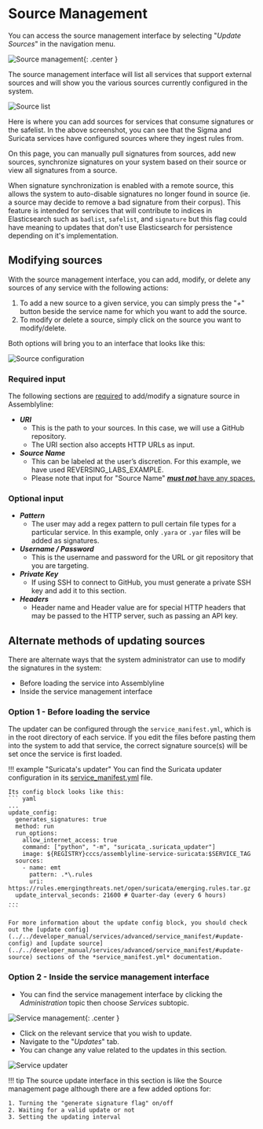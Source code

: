 # Source Management

You can access the source management interface by selecting "*Update Sources*" in the navigation menu.

![Source management](./images/bar.png){: .center }

The source management interface will list all services that support external sources and will show you the various sources currently configured in the system.

![Source list](./images/source_list.png)

Here is where you can add sources for services that consume signatures or the safelist. In the above screenshot, you can see that the Sigma and Suricata services have configured sources where they ingest rules from.

On this page, you can manually pull signatures from sources, add new sources, synchronize signatures on your system based on their source or view all signatures from a source. 

When signature synchronization is enabled with a remote source, this allows the system to auto-disable signatures no longer found in source (ie. a source may decide to remove a bad signature from their corpus). This feature is intended for services that will contribute to indices in Elasticsearch such as `badlist`, `safelist`, and `signature` but this flag could have meaning to updates that don't use Elasticsearch for persistence depending on it's implementation.

## Modifying sources

With the source management interface, you can add, modify, or delete any sources of any service with the following actions:

  1. To add a new source to a given service, you can simply press the "*+*" button beside the service name for which you want to add the source.
  2. To modify or delete a source, simply click on the source you want to modify/delete.

Both options will bring you to an interface that looks like this:

![Source configuration](./images/source_config.PNG)

### Required input

The following sections are <ins>required</ins> to add/modify a signature source in Assemblyline:

-	***URI***
    - This is the path to your sources. In this case, we will use a GitHub repository.
    - The URI section also accepts HTTP URLs as input.
-	***Source Name***
    - This can be labeled at the user’s discretion. For this example, we have used REVERSING_LABS_EXAMPLE.
    - Please note that input for "Source Name" <ins>***must not***<ins> have any spaces.

### Optional input

-   ***Pattern***
    - The user may add a regex pattern to pull certain file types for a particular service. In this example,
    only `.yara` or `.yar` files will be added as signatures.
-   ***Username / Password***
    - This is the username and password for the URL or git repository that you are targeting.
-   ***Private Key***
    - If using SSH to connect to GitHub, you must generate a private SSH key and add it to this section.
-   ***Headers***
    - Header name and Header value are for special HTTP headers that may be passed to the HTTP server, such as passing an API key.

## Alternate methods of updating sources

There are alternate ways that the system administrator can use to modify the signatures in the system:

-    Before loading the service into Assemblyline
-    Inside the service management interface

### Option 1 - Before loading the service

The updater can be configured through the `service_manifest.yml`, which is in the root directory of each service. If you edit the files before pasting them into the system to add that service, the correct signature source(s) will be set once the service is first loaded.

!!! example "Suricata's updater"
    You can find the Suricata updater configuration in its [service_manifest.yml](https://github.com/CybercentreCanada/assemblyline-service-suricata/blob/master/service_manifest.yml) file.

    Its config block looks like this:
    ``` yaml
    ...
    update_config:
      generates_signatures: true
      method: run
      run_options:
        allow_internet_access: true
        command: ["python", "-m", "suricata_.suricata_updater"]
        image: ${REGISTRY}cccs/assemblyline-service-suricata:$SERVICE_TAG
      sources:
        - name: emt
          pattern: .*\.rules
          uri: https://rules.emergingthreats.net/open/suricata/emerging.rules.tar.gz
      update_interval_seconds: 21600 # Quarter-day (every 6 hours)
    ...
    ```

    For more information about the update config block, you should check out the [update config](../../developer_manual/services/advanced/service_manifest/#update-config) and [update source](../../developer_manual/services/advanced/service_manifest/#update-source) sections of the *service_manifest.yml* documentation.

### Option 2 - Inside the service management interface

-   You can find the service management interface by clicking the *Administration* topic then choose *Services* subtopic.

![Service management](./images/services_bar.png){: .center }

-   Click on the relevant service that you wish to update.
-   Navigate to the "*Updates*" tab.
-   You can change any value related to the updates in this section.

![Service updater](./images/updater.PNG)

!!! tip
    The source update interface in this section is like the Source management page although there are a few added options for:

    1. Turning the "generate signature flag" on/off
    2. Waiting for a valid update or not
    3. Setting the updating interval
